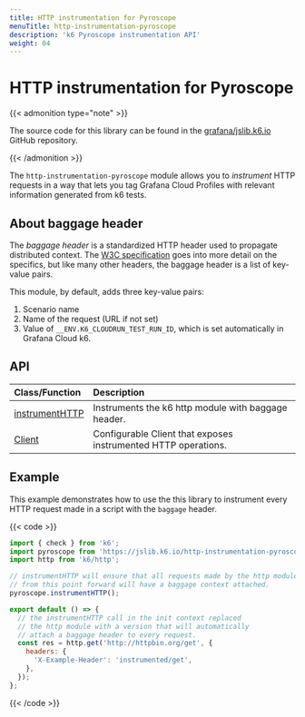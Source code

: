 ```yaml
---
title: HTTP instrumentation for Pyroscope
menuTitle: http-instrumentation-pyroscope
description: 'k6 Pyroscope instrumentation API'
weight: 04
---
```


# HTTP instrumentation for Pyroscope

{{< admonition type="note" >}}

The source code for this library can be found in the [grafana/jslib.k6.io](https://github.com/grafana/jslib.k6.io/tree/main/lib/http-instrumentation-pyroscope) GitHub repository.

{{< /admonition >}}

The `http-instrumentation-pyroscope` module allows you to _instrument_ HTTP requests in a way that lets you tag Grafana Cloud Profiles with relevant information generated from k6 tests.

## About baggage header

The _baggage header_ is a standardized HTTP header used to propagate distributed context. The [W3C specification](https://www.w3.org/TR/baggage/) goes into more detail on the specifics, but like many other headers, the baggage header is a list of key-value pairs.

This module, by default, adds three key-value pairs:

1. Scenario name
2. Name of the request (URL if not set)
3. Value of `__ENV.K6_CLOUDRUN_TEST_RUN_ID`, which is set automatically in Grafana Cloud k6.

## API

| Class/Function                                                                                                                | Description                                                    |
| :---------------------------------------------------------------------------------------------------------------------------- | :------------------------------------------------------------- |
| [instrumentHTTP](https://grafana.com/docs/k6/<K6_VERSION>/javascript-api/jslib/http-instrumentation-pyroscope/instrumenthttp) | Instruments the k6 http module with baggage header.            |
| [Client](https://grafana.com/docs/k6/<K6_VERSION>/javascript-api/jslib/http-instrumentation-pyroscope/client)                 | Configurable Client that exposes instrumented HTTP operations. |

## Example

This example demonstrates how to use the this library to instrument every HTTP request made in a script with the `baggage` header.

{{< code >}}

```javascript
import { check } from 'k6';
import pyroscope from 'https://jslib.k6.io/http-instrumentation-pyroscope/1.0.1/index.js';
import http from 'k6/http';

// instrumentHTTP will ensure that all requests made by the http module
// from this point forward will have a baggage context attached.
pyroscope.instrumentHTTP();

export default () => {
  // the instrumentHTTP call in the init context replaced
  // the http module with a version that will automatically
  // attach a baggage header to every request.
  const res = http.get('http://httpbin.org/get', {
    headers: {
      'X-Example-Header': 'instrumented/get',
    },
  });
};
```

{{< /code >}}
